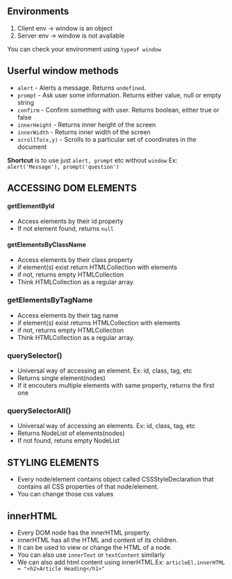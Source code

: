 ## Environments

1. Client env -> window is an object
2. Server env -> window is not available

You can check your environment using `typeof window`

## Userful window methods

- `alert` - Alerts a message. Returns `undefined`.
- `prompt` - Ask user some information. Returns either value, null or empty string
- `confirm` - Confirm something with user. Returns boolean, either true or false
- `innerHeight` - Returns inner height of the screen
- `innerWidth` - Returns inner width of the screen
- `scrollTo(x,y)` - Scrolls to a particular set of coordinates in the document

**Shortcut** is to use just `alert, prompt` etc without `window`
Ex: `alert('Message'), prompt('question')`

## ACCESSING DOM ELEMENTS

#### getElementById

- Access elements by their id property
- If not element found, returns `null`

#### getElementsByClassName

- Access elements by their class property
- if element(s) exist return HTMLCollection with elements
- if not, returns empty HTMLCollection
- Think HTMLCollection as a regular array.

### getElementsByTagName

- Access elements by their tag name
- if element(s) exist returns HTMLCollection with elements
- if not, returns empty HTMLCollection
- Think HTMLCollection as a regular array.

### querySelector()

- Universal way of accessing an element. Ex: id, class, tag, etc
- Returns single element(nodes)
- If it encouters multiple elements with same property, returns the first one

### querySelectorAll()

- Universal way of accessing an elements. Ex: id, class, tag, etc
- Returns NodeList of elements(nodes)
- If not found, retuns empty NodeList

## STYLING ELEMENTS

- Every node/element contains object called CSSStyleDeclaration that contains all CSS properties of that node/element.
- You can change those css values

## innerHTML

- Every DOM node has the innerHTML property.
- innerHTML has all the HTML and content of its children.
- It can be used to view or change the HTML of a node.
- You can also use `innerText` or `textContent` similarly
- We can also add html content using innerHTML.Ex: `articleEl.innerHTML = "<h2>Article Heading</h1>"`
